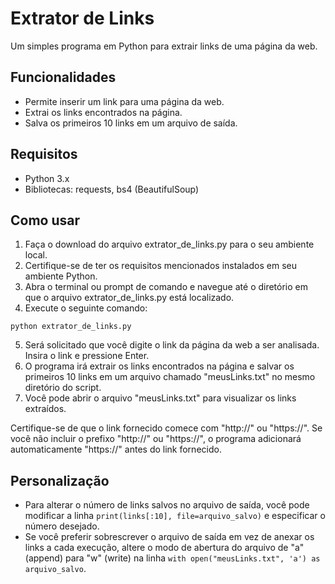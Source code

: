 # Extrator de Links

Um simples programa em Python para extrair links de uma página da web.

## Funcionalidades

- Permite inserir um link para uma página da web.
- Extrai os links encontrados na página.
- Salva os primeiros 10 links em um arquivo de saída.

## Requisitos

- Python 3.x
- Bibliotecas: requests, bs4 (BeautifulSoup)

## Como usar

1. Faça o download do arquivo extrator_de_links.py para o seu ambiente local.
2. Certifique-se de ter os requisitos mencionados instalados em seu ambiente Python.
3. Abra o terminal ou prompt de comando e navegue até o diretório em que o arquivo extrator_de_links.py está localizado.
4. Execute o seguinte comando:

```
python extrator_de_links.py
```

5. Será solicitado que você digite o link da página da web a ser analisada. Insira o link e pressione Enter.
6. O programa irá extrair os links encontrados na página e salvar os primeiros 10 links em um arquivo chamado "meusLinks.txt" no mesmo diretório do script.
7. Você pode abrir o arquivo "meusLinks.txt" para visualizar os links extraídos.

Certifique-se de que o link fornecido comece com "http://" ou "https://". Se você não incluir o prefixo "http://" ou "https://", o programa adicionará automaticamente "https://" antes do link fornecido.

## Personalização

- Para alterar o número de links salvos no arquivo de saída, você pode modificar a linha `print(links[:10], file=arquivo_salvo)` e especificar o número desejado.
- Se você preferir sobrescrever o arquivo de saída em vez de anexar os links a cada execução, altere o modo de abertura do arquivo de "a" (append) para "w" (write) na linha `with open("meusLinks.txt", 'a') as arquivo_salvo`.
 
